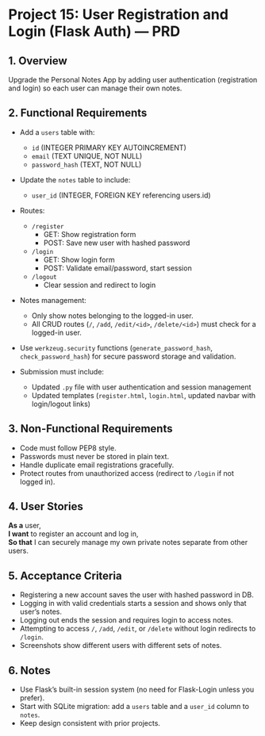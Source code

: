 # Project 15: User Registration and Login (Flask Auth) — PRD

## 1. Overview
Upgrade the Personal Notes App by adding user authentication (registration and login) so each user can manage their own notes.

## 2. Functional Requirements
- Add a `users` table with:
  - `id` (INTEGER PRIMARY KEY AUTOINCREMENT)
  - `email` (TEXT UNIQUE, NOT NULL)
  - `password_hash` (TEXT, NOT NULL)

- Update the `notes` table to include:
  - `user_id` (INTEGER, FOREIGN KEY referencing users.id)

- Routes:
  - `/register`
    - GET: Show registration form
    - POST: Save new user with hashed password
  - `/login`
    - GET: Show login form
    - POST: Validate email/password, start session
  - `/logout`
    - Clear session and redirect to login

- Notes management:
  - Only show notes belonging to the logged-in user.
  - All CRUD routes (`/`, `/add`, `/edit/<id>`, `/delete/<id>`) must check for a logged-in user.

- Use `werkzeug.security` functions (`generate_password_hash`, `check_password_hash`) for secure password storage and validation.

- Submission must include:
  - Updated `.py` file with user authentication and session management
  - Updated templates (`register.html`, `login.html`, updated navbar with login/logout links)

## 3. Non-Functional Requirements
- Code must follow PEP8 style.
- Passwords must never be stored in plain text.
- Handle duplicate email registrations gracefully.
- Protect routes from unauthorized access (redirect to `/login` if not logged in).

## 4. User Stories
**As a** user,  
**I want** to register an account and log in,  
**So that** I can securely manage my own private notes separate from other users.

## 5. Acceptance Criteria
- Registering a new account saves the user with hashed password in DB.
- Logging in with valid credentials starts a session and shows only that user’s notes.
- Logging out ends the session and requires login to access notes.
- Attempting to access `/`, `/add`, `/edit`, or `/delete` without login redirects to `/login`.
- Screenshots show different users with different sets of notes.

## 6. Notes
- Use Flask’s built-in session system (no need for Flask-Login unless you prefer).
- Start with SQLite migration: add a `users` table and a `user_id` column to `notes`.
- Keep design consistent with prior projects.
